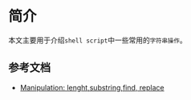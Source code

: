 # 简介

本文主要用于介绍`shell script`中一些常用的`字符串操作`。

## 参考文档

* [Manipulation: lenght,substring,find, replace](https://www.thegeekstuff.com/2010/07/bash-string-manipulation/)
